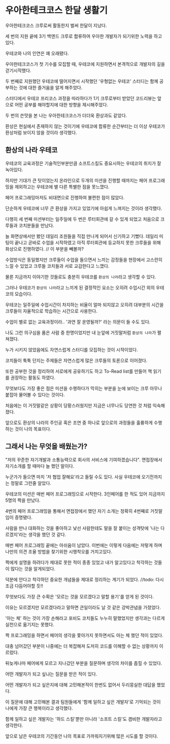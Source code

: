 # 우아한테크코스 한달 생활기 

우아한테크코스 크루로써 활동한지 벌써 한달이 지났다. 

세 번의 지원 끝에 3기 백엔드 크루로 합류하여 우아한 개발자가 되기위한 노력을 하고있다.

우테코와 나의 인연은 꽤 오래됐다. 

우아한테크코스가 첫 기수를 모집할 때, 우테코에 지원하면서 본격적으로 개발자의 길을 걷기시작했다. 

두 번째로 지원했던 우테코에 떨어지면서 시작했던 '우형없는 우테코' 스터디는 함께 공부하는 것에 대한 즐거움을 알게 해주었다. 

스터디에서 우테코 프리코스 과정을 따라하다가 1기 크루로부터 받았던 코드리뷰는 앞으로 어떤 공부를 해야할지에 대한 방향을 제시해주었다. 

두 번의 쓴맛을 본 나는 우아한테크코스가 더더욱 환상과도 같았다. 

환상은 현실에서 존재하지 않는 것이기에 우테코에 합류한 순간부터는 더 이상 우테코가 환상처럼 보이지 않을 것이라 생각했다. 



## 환상의 나라 우테코 

우테코의 교육과정은 기술적인부분만큼 소프트스킬도 중요시하는 우테코의 취지가 잘 녹아있다. 

하지만 기대가 큰 탓이었는지 온라인으로 두개의 미션을 진행할 때까지는 페어 프로그래밍을 제외하고는 우테코에 별 다른 특별한 점을 못느꼈다. 

페어 프로그래밍마저도 비대면으로 진행하여 불편한 점이 많았다. 

단순하게 우테코에 너무 큰 환상을 가지고 있었기에 아쉽게 느껴지는 것이라 생각했다.

다행히 세 번째 미션부터는 일주일에 두 번은 루터회관에 갈 수 있게 되었고 처음으로 크루들과 코치분들을 만났다. 

늘 화면상에서만 봤던 데일리 조원들을 직접 만나게 되어서 신기하고 기뻤다. 데일리 미팅이 끝나고 곧바로 수업을 시작하였고 아직 루터회관에 등교하지 못한 크루들을 위해 화상으로 진행하였다.  // 이 부분을 빼볼까? 

수업방식은 동일했지만 크루들이 수업을 들으면서 느끼는 감정들을 현장에서 고스란히 느낄 수 있었고 크루들 코치들과 서로 교감한다고 느꼈다. 

물론 지금까지 이야기한 것들로도 충분히 우테코를 ``환상의 나라``라고 생각할 수 있다. 

그러나 우테코가 ``환상의 나라``라고 느끼게 된 결정적인 요소는 오히려 수업시간 외의 우테코의 모습이다. 

우테코는 일주일에 수업시간이 차지하는 비율이 얼마 되지않고 오히려 대부분의 시간을 크루들이 자율적으로 학습하는 시간으로 사용한다.

수업이 별로 없는 교육과정이라.. '과연 잘 운영될까?' 라는 의문이 들 수도 있다. 

나도 그런 의구심을 품은 사람 중 한명이었지만 내 눈앞에 거짓말처럼 ``환상의 나라``가 펼쳐졌다.

누가 시키지 않았음에도 자연스럽게 스터디를 모집하는 것이 시작이었다. 

코치들이 툭툭 던지는 주제들은 자연스럽게 많은 크루들의 토론으로 이어졌다. 

또한 공부한 것을 정리하여 서로에게 공유하기도 하고 To-Read list를 만들어 책 읽기를 권장하는 활동도 하였다. 

무엇보다도 가장 좋은 점은 미션을 수행하다가 막히는 부분을 눈에 보이는 크루 아무나 붙잡아 물어볼 수 있다는 것이다. 

처음에는 이 거짓말같은 상황이 당황스러웠지만 지금은 너무나도 당연한 것 처럼 익숙해졌다. 

앞으로도 환상의 나라의 주인공 혹은 조연 중 하나로 앞으로의 과정들을 훌륭하게 수행하는 것이 나의 목표이다. 


## 그래서 나는 무엇을 배웠는가?

"저의 꾸준한 자기개발과 소통능력으로 회사의 서비스에 기여하겠습니다". 면접장에서 자기소개를 할 때마다 늘 했던 말이다. 

누군가가 들으면 마치 '저 협업 잘해요'라고 들릴 수도 있다. 사실 우테코에 오기전까지는 정말로 그런줄 알았다. 

우테코의 미션은 매번 페어 프로그래밍으로 시작한다. 3인페어를 한 적도 있어 지금까지 5명의 짝을 만났다. 

4번의 페어 프로그래밍을 통해서 면접장에서 했던 자기 소개는 정확히 4번째로 거짓말임이 증명됐다. 

사람을 만나 대화하는 것을 좋아하고 낯선 사람한테도 말을 잘 붙이는 성격탓에 '나는 다르겠지'라는 생각을 했던 것 같다. 

매번 페어 프로그래밍 끝에는 아쉬움이 남았다. 이번에는 이렇게 다음에는 저렇게 하며 나만의 의견 조율 방법을 찾기위한 시행착오를 거치고있다. 

짝에게 설명을 하려다가 제대로 못한 적이 종종 있었고 내가 알고있다고 착각하는 것들이 많다는 것을 알게되었다. 

덕분에 안다고 착각하던 중요한 개념들을 제대로 정리하는 계기가 되었다.   //todo: 다시 조금 다듬어야할 듯!! 

무엇보다도 가장 큰 수확은 '모르는 것을 모르겠다고 말할 용기'를 얻게 된 것이다. 

이유는 모르겠지만 모르겠다라고 말하면 큰일이라도 날 것 같은 강박관념을 가졌었다. 

'아는 체' 하는 것이 가장 손해라고 포비도 코치들도 누누히 말했었지만 생각과는 다르게 실천으로 옮기지는 못했다. 

짝 프로그래밍을 하면서 페어의 생각을 쫓아가지 못하면서도 아는 체 했던 적이 있었다. 

대충 넘어갔던 부분이 나중에는 더 복잡해져 도저히 코드를 이해할 수 없는 상황까지 이르렀다. 

뒤늦게나마 페어에게 모르고 지나갔던 부분을 질문하며 생각의 차이를 좁힐 수 있었다. 

어떤 개발자가 되고 싶냐는 질문을 받은 적이 있다. 

어떤 개발자가 되고 싶은지에 대해 고민해본적이 한번도 없어서 두리뭉실한 대답을 했었다. 

이 질문에 대해 고민해본 결과 팀원들에게 '함께 일하고 싶은 개발자'로 기억되는 것이 나에게 가장 큰 행복이라고 생각했다.

함께 일하고 싶은 개발자는 '하드 스킬'뿐만 아니라 '소프트 스킬'도 겸비한 개발자라고 생각한다. 

앞으로 남은 우테코의 기간동안 나의 목표로 가까워지기위해 많은 시도를 할 것이다. 



